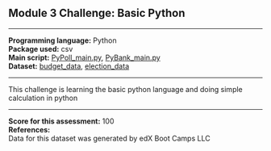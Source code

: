 ## Module 3 Challenge: Basic Python
---

<b>Programming language:</b> Python <br />
<b>Package used:</b> csv <br />
<b>Main script:</b> [PyPoll_main.py](https://github.com/wingylui/python-challenge/blob/main/PyPoll/main.py), [PyBank_main.py](https://github.com/wingylui/python-challenge/blob/main/PyBank/main.py) <br />
<b>Dataset:</b> [budget_data](https://github.com/wingylui/python-challenge/blob/main/PyBank/Resources/budget_data.csv), [election_data](https://github.com/wingylui/python-challenge/blob/main/PyPoll/Resources/election_data.csv)

---

This challenge is learning the basic python language and doing simple calculation in python

---
<b>Score for this assessment:</b> 100 <br />
<b>References:</b> <br />
Data for this dataset was generated by edX Boot Camps LLC
